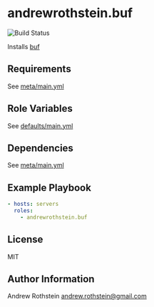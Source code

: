 andrewrothstein.buf
=========
![Build Status](https://github.com/andrewrothstein/ansible-buf/actions/workflows/build.yml/badge.svg)

Installs [buf](https://buf.build/)

Requirements
------------

See [meta/main.yml](meta/main.yml)

Role Variables
--------------

See [defaults/main.yml](defaults/main.yml)

Dependencies
------------

See [meta/main.yml](meta/main.yml)

Example Playbook
----------------

```yml
- hosts: servers
  roles:
    - andrewrothstein.buf
```

License
-------

MIT

Author Information
------------------

Andrew Rothstein <andrew.rothstein@gmail.com>
